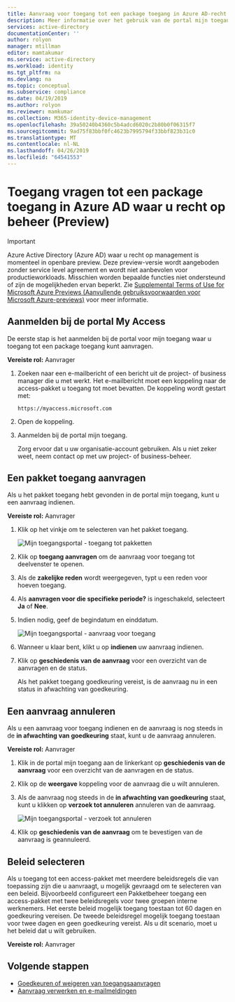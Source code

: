 ```yaml
---
title: Aanvraag voor toegang tot een package toegang in Azure AD-recht beheer (Preview) - Azure Active Directory
description: Meer informatie over het gebruik van de portal mijn toegang voor het aanvragen van toegang tot een package toegang in Azure Active Directory waar u recht op management (Preview).
services: active-directory
documentationCenter: ''
author: rolyon
manager: mtillman
editor: mamtakumar
ms.service: active-directory
ms.workload: identity
ms.tgt_pltfrm: na
ms.devlang: na
ms.topic: conceptual
ms.subservice: compliance
ms.date: 04/19/2019
ms.author: rolyon
ms.reviewer: mamkumar
ms.collection: M365-identity-device-management
ms.openlocfilehash: 39a50240b4360c5b4adcd6020c2b80b0f06315f7
ms.sourcegitcommit: 9ad75f83bbf0fc4623b7995794f33bbf823b31c0
ms.translationtype: MT
ms.contentlocale: nl-NL
ms.lasthandoff: 04/26/2019
ms.locfileid: "64541553"
---
```

# <a name="request-access-to-an-access-package-in-azure-ad-entitlement-management-preview"></a>Toegang vragen tot een package toegang in Azure AD waar u recht op beheer (Preview)

> [!IMPORTANT]
> Azure Active Directory (Azure AD) waar u recht op management is momenteel in openbare preview.
> Deze preview-versie wordt aangeboden zonder service level agreement en wordt niet aanbevolen voor productieworkloads. Misschien worden bepaalde functies niet ondersteund of zijn de mogelijkheden ervan beperkt.
> Zie [Supplemental Terms of Use for Microsoft Azure Previews (Aanvullende gebruiksvoorwaarden voor Microsoft Azure-previews)](https://azure.microsoft.com/support/legal/preview-supplemental-terms/) voor meer informatie.

## <a name="sign-in-to-the-my-access-portal"></a>Aanmelden bij de portal My Access

De eerste stap is het aanmelden bij de portal voor mijn toegang waar u toegang tot een package toegang kunt aanvragen.

**Vereiste rol:** Aanvrager

1. Zoeken naar een e-mailbericht of een bericht uit de project- of business manager die u met werkt. Het e-mailbericht moet een koppeling naar de access-pakket u toegang tot moet bevatten. De koppeling wordt gestart met:

    `https://myaccess.microsoft.com`

1. Open de koppeling.

1. Aanmelden bij de portal mijn toegang.

    Zorg ervoor dat u uw organisatie-account gebruiken. Als u niet zeker weet, neem contact op met uw project- of business-beheer.

## <a name="request-an-access-package"></a>Een pakket toegang aanvragen

Als u het pakket toegang hebt gevonden in de portal mijn toegang, kunt u een aanvraag indienen.

**Vereiste rol:** Aanvrager

1. Klik op het vinkje om te selecteren van het pakket toegang.

    ![Mijn toegangsportal - toegang tot pakketten](./media/entitlement-management-shared/my-access-access-packages.png)

1. Klik op **toegang aanvragen** om de aanvraag voor toegang tot deelvenster te openen.

1. Als de **zakelijke reden** wordt weergegeven, typt u een reden voor hoeven toegang.

1. Als **aanvragen voor die specifieke periode?** is ingeschakeld, selecteert **Ja** of **Nee**.

1. Indien nodig, geef de begindatum en einddatum.

    ![Mijn toegangsportal - aanvraag voor toegang](./media/entitlement-management-shared/my-access-request-access.png)

1. Wanneer u klaar bent, klikt u op **indienen** uw aanvraag indienen.

1. Klik op **geschiedenis van de aanvraag** voor een overzicht van de aanvragen en de status.

    Als het pakket toegang goedkeuring vereist, is de aanvraag nu in een status in afwachting van goedkeuring.

## <a name="cancel-a-request"></a>Een aanvraag annuleren

Als u een aanvraag voor toegang indienen en de aanvraag is nog steeds in de **in afwachting van goedkeuring** staat, kunt u de aanvraag annuleren.

**Vereiste rol:** Aanvrager

1. Klik in de portal mijn toegang aan de linkerkant op **geschiedenis van de aanvraag** voor een overzicht van de aanvragen en de status.

1. Klik op de **weergave** koppeling voor de aanvraag die u wilt annuleren.

1. Als de aanvraag nog steeds in de **in afwachting van goedkeuring** staat, kunt u klikken op **verzoek tot annuleren** annuleren van de aanvraag.

    ![Mijn toegangsportal - verzoek tot annuleren](./media/entitlement-management-request-access/my-access-cancel-request.png)

1. Klik op **geschiedenis van de aanvraag** om te bevestigen van de aanvraag is geannuleerd.

## <a name="select-a-policy"></a>Beleid selecteren

Als u toegang tot een access-pakket met meerdere beleidsregels die van toepassing zijn die u aanvraagt, u mogelijk gevraagd om te selecteren van een beleid. Bijvoorbeeld configureert een Pakketbeheer toegang een access-pakket met twee beleidsregels voor twee groepen interne werknemers. Het eerste beleid mogelijk toegang toestaan tot 60 dagen en goedkeuring vereisen. De tweede beleidsregel mogelijk toegang toestaan voor twee dagen en geen goedkeuring vereist. Als u dit scenario, moet u het beleid dat u wilt gebruiken.

**Vereiste rol:** Aanvrager

## <a name="next-steps"></a>Volgende stappen

- [Goedkeuren of weigeren van toegangsaanvragen](entitlement-management-request-approve.md)
- [Aanvraag verwerken en e-mailmeldingen](entitlement-management-process.md)
